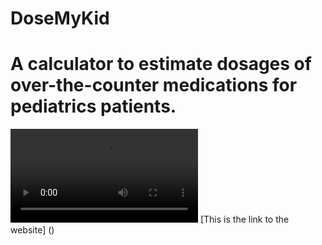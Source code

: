 # **DoseMyKid**

# A calculator to estimate dosages of over-the-counter medications for pediatrics patients.

![alt text](./assets/images/Dose%20MyKid%20Video%20Example.mov)
[This is the link to the website] ()
